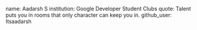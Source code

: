 name: Aadarsh S
institution: Google Developer Student Clubs
quote: Talent puts you in rooms that only character can keep you in.
github_user: Itsaadarsh
